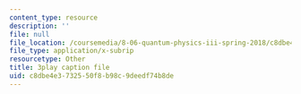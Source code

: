 ```yaml
---
content_type: resource
description: ''
file: null
file_location: /coursemedia/8-06-quantum-physics-iii-spring-2018/c8dbe4e3732550f8b98c9deedf74b8de_PAlB9kA7c-s.vtt
file_type: application/x-subrip
resourcetype: Other
title: 3play caption file
uid: c8dbe4e3-7325-50f8-b98c-9deedf74b8de
---
```

